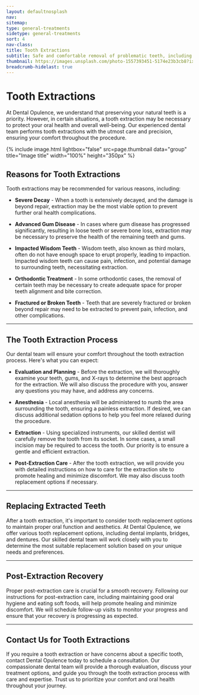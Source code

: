```yaml
---
layout: defaultnosplash
nav: 
sitemap: 
type: general-treatments
sidetype: general-treatments
sort: 4
nav-class: 
title: Tooth Extractions
subtitle: Safe and comfortable removal of problematic teeth, including wisdom teeth extractions.
thumbnail: https://images.unsplash.com/photo-1557393451-5174e23b3cb8?ixlib=rb-4.0.3&ixid=MnwxMjA3fDB8MHxwaG90by1wYWdlfHx8fGVufDB8fHx8&auto=format&fit=crop&w=2070&q=80
breadcrumb-hidelast: true
---
```


# Tooth Extractions

At Dental Opulence, we understand that preserving your natural teeth is a priority. However, in certain situations, a tooth extraction may be necessary to protect your oral health and overall well-being. Our experienced dental team performs tooth extractions with the utmost care and precision, ensuring your comfort throughout the procedure.

{% include image.html lightbox="false" src=page.thumbnail data="group" title="Image title" width="100%" height="350px" %}

## Reasons for Tooth Extractions

Tooth extractions may be recommended for various reasons, including:

- **Severe Decay** - When a tooth is extensively decayed, and the damage is beyond repair, extraction may be the most viable option to prevent further oral health complications.

- **Advanced Gum Disease** - In cases where gum disease has progressed significantly, resulting in loose teeth or severe bone loss, extraction may be necessary to preserve the health of the remaining teeth and gums.

- **Impacted Wisdom Teeth** - Wisdom teeth, also known as third molars, often do not have enough space to erupt properly, leading to impaction. Impacted wisdom teeth can cause pain, infection, and potential damage to surrounding teeth, necessitating extraction.

- **Orthodontic Treatment** - In some orthodontic cases, the removal of certain teeth may be necessary to create adequate space for proper teeth alignment and bite correction.

- **Fractured or Broken Teeth** - Teeth that are severely fractured or broken beyond repair may need to be extracted to prevent pain, infection, and other complications.

----

## The Tooth Extraction Process

Our dental team will ensure your comfort throughout the tooth extraction process. Here's what you can expect:

- **Evaluation and Planning** - Before the extraction, we will thoroughly examine your teeth, gums, and X-rays to determine the best approach for the extraction. We will also discuss the procedure with you, answer any questions you may have, and address any concerns.

- **Anesthesia** - Local anesthesia will be administered to numb the area surrounding the tooth, ensuring a painless extraction. If desired, we can discuss additional sedation options to help you feel more relaxed during the procedure.

- **Extraction** - Using specialized instruments, our skilled dentist will carefully remove the tooth from its socket. In some cases, a small incision may be required to access the tooth. Our priority is to ensure a gentle and efficient extraction.

- **Post-Extraction Care** - After the tooth extraction, we will provide you with detailed instructions on how to care for the extraction site to promote healing and minimize discomfort. We may also discuss tooth replacement options if necessary.

----

## Replacing Extracted Teeth

After a tooth extraction, it's important to consider tooth replacement options to maintain proper oral function and aesthetics. At Dental Opulence, we offer various tooth replacement options, including dental implants, bridges, and dentures. Our skilled dental team will work closely with you to determine the most suitable replacement solution based on your unique needs and preferences.

----

## Post-Extraction Recovery

Proper post-extraction care is crucial for a smooth recovery. Following our instructions for post-extraction care, including maintaining good oral hygiene and eating soft foods, will help promote healing and minimize discomfort. We will schedule follow-up visits to monitor your progress and ensure that your recovery is progressing as expected.

----

## Contact Us for Tooth Extractions

If you require a tooth extraction or have concerns about a specific tooth, contact Dental Opulence today to schedule a consultation. Our compassionate dental team will provide a thorough evaluation, discuss your treatment options, and guide you through the tooth extraction process with care and expertise. Trust us to prioritize your comfort and oral health throughout your journey.
